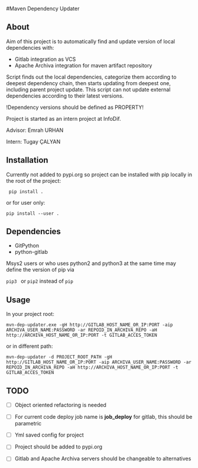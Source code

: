 #Maven Dependency Updater
## About
Aim of this project is to automatically find and update version of local dependencies with:
- Gitlab integration as VCS
- Apache Archiva integration for maven artifact repository

Script finds out the local dependencies, categorize them according to deepest dependency chain, then starts updating from deepest one, including parent project update.
This script can not update external dependencies according to their latest versions.

!Dependency versions should be defined as PROPERTY!

Project is started as an intern project at InfoDif.

Advisor: Emrah URHAN

Intern: Tugay ÇALYAN


## Installation
Currently not added to pypi.org so project can be installed with pip locally in the root of the project:

`` pip install .``

or for user only:

``pip install --user .``

## Dependencies
- GitPython
- python-gitlab

Msys2 users or who uses python2 and python3 at the same time may define the version of pip via

``pip3 `` or ``pip2`` instead of ``pip``


## Usage
In your project root:

``mvn-dep-updater.exe -gH http://GITLAB_HOST_NAME_OR_IP:PORT -aip ARCHIVA_USER_NAME:PASSWORD -ar REPOID_IN_ARCHIVA_REPO -aH http://ARCHIVA_HOST_NAME_OR_IP:PORT -t GITLAB_ACCES_TOKEN``
    
or in different path:

``mvn-dep-updater -d PROJECT_ROOT_PATH -gH http://GITLAB_HOST_NAME_OR_IP:PORT -aip ARCHIVA_USER_NAME:PASSWORD -ar REPOID_IN_ARCHIVA_REPO -aH http://ARCHIVA_HOST_NAME_OR_IP:PORT -t GITLAB_ACCES_TOKEN``



## TODO
- [ ] Object oriented refactoring is needed
- [ ] For current code deploy job name is **job_deploy** for gitlab, this should be parametric
- [ ] Yml saved config for project
- [ ] Project should be added to pypi.org
- [ ] Gitlab and Apache Archiva servers should be changeable to alternatives 


